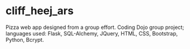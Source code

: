 # cliff_heej_ars
Pizza web app designed from a group effort. Coding Dojo group project; languages used: Flask, SQL-Alchemy, JQuery, HTML, CSS, Bootstrap, Python, Bcrypt.
